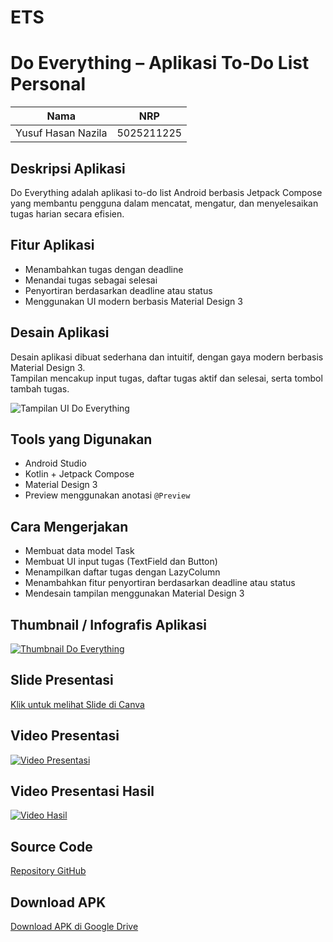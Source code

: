 # ETS  
# Do Everything – Aplikasi To-Do List Personal

| Nama | NRP |
| --- | --- |
| Yusuf Hasan Nazila | 5025211225 |

## Deskripsi Aplikasi
Do Everything adalah aplikasi to-do list Android berbasis Jetpack Compose yang membantu pengguna dalam mencatat, mengatur, dan menyelesaikan tugas harian secara efisien.

## Fitur Aplikasi
- Menambahkan tugas dengan deadline
- Menandai tugas sebagai selesai
- Penyortiran berdasarkan deadline atau status
- Menggunakan UI modern berbasis Material Design 3

## Desain Aplikasi
Desain aplikasi dibuat sederhana dan intuitif, dengan gaya modern berbasis Material Design 3.  
Tampilan mencakup input tugas, daftar tugas aktif dan selesai, serta tombol tambah tugas.

![Tampilan UI Do Everything](https://blogger.googleusercontent.com/img/b/R29vZ2xl/AVvXsEi2EPWbFCqhQYIPs69p8EapZTwcs3GiHnheGkyRDgUpnlLiDuGP3EVB-HizRDJXHF8MpLHCSM2ZU2rpU93h9YpYgKb5zySe1Sdp7VqnZHWZHqF8JHgJK-GIJ4_JH-dRRxCBS5lGYDeOfgfsVIvQfs_e9aF6qGu0vAZO0YOQFkzkgO_sCMEIx8vU_6AOkVA/s320/Screenshot%202025-04-24%20at%2011.30.10.png)

## Tools yang Digunakan
- Android Studio
- Kotlin + Jetpack Compose
- Material Design 3
- Preview menggunakan anotasi `@Preview`

## Cara Mengerjakan
- Membuat data model Task
- Membuat UI input tugas (TextField dan Button)
- Menampilkan daftar tugas dengan LazyColumn
- Menambahkan fitur penyortiran berdasarkan deadline atau status
- Mendesain tampilan menggunakan Material Design 3

## Thumbnail / Infografis Aplikasi
[![Thumbnail Do Everything](https://blogger.googleusercontent.com/img/b/R29vZ2xl/AVvXsEgDeVtjDWnAE9ZRrmeAjSn9Xjuc6pbi4t2yM6-VfsIIqTP6BmmsbeHHihyphenhyphenuhdok9VB1pNhvT0YihAnxZodoMocQmWXRycQWgybeMsKZMCq_kIF2_X3VxUYsEuKsgUi7mmBQ69NcABTUAiJYKZ_adw62DaV9u5Ybjh3oSxfyZi-dpgPYo34pMK-8N7gL_5Y/s1536/doto.png)](https://blogger.googleusercontent.com/img/b/R29vZ2xl/AVvXsEgDeVtjDWnAE9ZRrmeAjSn9Xjuc6pbi4t2yM6-VfsIIqTP6BmmsbeHHihyphenhyphenuhdok9VB1pNhvT0YihAnxZodoMocQmWXRycQWgybeMsKZMCq_kIF2_X3VxUYsEuKsgUi7mmBQ69NcABTUAiJYKZ_adw62DaV9u5Ybjh3oSxfyZi-dpgPYo34pMK-8N7gL_5Y/s1536/doto.png)

## Slide Presentasi
[Klik untuk melihat Slide di Canva](https://www.canva.com/design/DAGlgDPDgbk/81mxSl6HY7PFg9SQcPRedg/view?embed)

## Video Presentasi
[![Video Presentasi](https://img.youtube.com/vi/r6TInySUvCg/0.jpg)](https://www.youtube.com/watch?v=r6TInySUvCg)

## Video Presentasi Hasil
[![Video Hasil](https://img.youtube.com/vi/ifdXk9WDzbc/0.jpg)](https://www.youtube.com/watch?v=ifdXk9WDzbc)

## Source Code
[Repository GitHub](https://github.com/hnazila71/ETS-PPB-Yusuf-Hasan-Nazila.git)

## Download APK
[Download APK di Google Drive](https://drive.google.com/file/d/1RAIlWTfAcZj9GtbaHBFTwvGr4RN3u9J_/view?usp=sharing)
